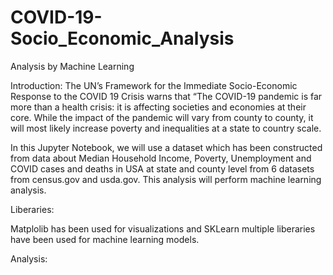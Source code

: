 # COVID-19-Socio_Economic_Analysis
Analysis by Machine Learning

Introduction:
The UN’s Framework for the Immediate Socio-Economic Response to the COVID 19 Crisis warns that “The COVID-19 pandemic is far more than a health crisis: it is affecting societies and economies at their core. While the impact of the pandemic will vary from county to county, it will most likely increase poverty and inequalities at a state to country scale.

In this Jupyter Notebook, we will use a dataset which has been constructed from data about Median Household Income, Poverty, Unemployment and COVID cases and deaths in USA at state and county level from 6 datasets from census.gov and usda.gov. This analysis will perform machine learning analysis.

Liberaries:

Matplolib has been used for visualizations and SKLearn multiple liberaries have been used for machine learning models.

Analysis:


